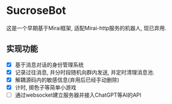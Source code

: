 # SucroseBot
这是一个早期基于Mirai框架, 适配Mirai-http服务的机器人, 现已弃用.

## 实现功能
- [x] 基于消息对话的身份管理系统
- [x] 记录过往消息, 并分时段随机向群内发送, 并定时清理消息池.
- [x] 解耦源码内的敏感信息(弃用后已经手动删除)
- [x] 计时, 掷色子等简单小游戏
- [ ] 通过websocket建立服务器并接入ChatGPT等AI的API 
